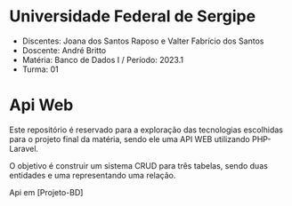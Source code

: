 # Universidade Federal de Sergipe

- Discentes: Joana dos Santos Raposo e Valter Fabrício dos Santos
- Doscente: André Britto
- Matéria: Banco de Dados I / Período: 2023.1
- Turma: 01

# Api Web

Este repositório é reservado para a exploração das tecnologias escolhidas para o projeto final da matéria, sendo ele uma API WEB utilizando PHP-Laravel.

O objetivo é construir um sistema CRUD para três tabelas, sendo duas entidades e uma representando uma relação.

Api em [Projeto-BD]
